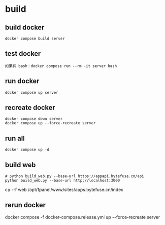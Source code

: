# build

## build docker

```
docker compose build server
```

## test docker
```
如果有 bash：docker compose run --rm -it server bash
```

## run docker
```
docker compose up server 
```

## recreate docker
```
docker compose down server
docker compose up --force-recreate server
```

## run all
```
docker compose up -d
```

## build web
```
# python build_web.py --base-url https://appapi.bytefuse.cn/api
python build_web.py --base-url http://localhost:3000
```

cp -rf web /opt/1panel/www/sites/apps.bytefuse.cn/index


## rerun docker
docker compose -f docker-compose.release.yml up --force-recreate server